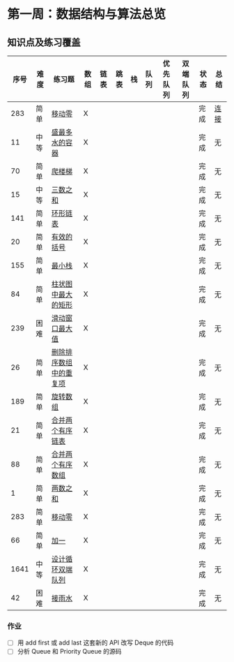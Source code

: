 # 第一周：数据结构与算法总览
## 知识点及练习覆盖
|序号|难度|练习题|数组|链表|跳表|栈|队列|优先队列|双端队列|状态|总结|
|---|---|---|---|---|---|---|---|---|---|---|---|
|283|简单|[移动零](https://leetcode-cn.com/problems/move-zeroes/)|X|||||||完成|[连接](./moveZeroes/NOTE.md)|
|11|中等|[盛最多水的容器](https://leetcode-cn.com/problems/container-with-most-water/)|X|||||||完成|无|
|70|简单|[爬楼梯](https://leetcode-cn.com/problems/climbing-stairs/)|X|||||||完成|无|
|15|中等|[三数之和](https://leetcode-cn.com/problems/3sum/)|X|||||||完成|无|
|141|简单|[环形链表](https://leetcode-cn.com/problems/linked-list-cycle/)|X|||||||完成|无|
|20|简单|[有效的括号](https://leetcode-cn.com/problems/valid-parentheses/)|X|||||||完成|无|
|155|简单|[最小栈](https://leetcode-cn.com/problems/min-stack/)|X|||||||完成|无|
|84|简单|[柱状图中最大的矩形](https://leetcode-cn.com/problems/largest-rectangle-in-histogram/)|X|||||||完成|无|
|239|困难|[滑动窗口最大值](https://leetcode-cn.com/problems/sliding-window-maximum/)|X|||||||完成|无|
|26|简单|[删除排序数组中的重复项](https://leetcode-cn.com/problems/remove-duplicates-from-sorted-array/)|X|||||||完成|无|
|189|简单|[旋转数组](https://leetcode-cn.com/problems/rotate-array/)|X|||||||完成|无|
|21|简单|[合并两个有序链表](https://leetcode-cn.com/problems/merge-two-sorted-lists/)|X|||||||完成|无|
|88|简单|[合并两个有序数组](https://leetcode-cn.com/problems/merge-sorted-array/)|X|||||||完成|无|
|1|简单|[两数之和](https://leetcode-cn.com/problems/two-sum/)|X|||||||完成|无|
|283|简单|[移动零](https://leetcode-cn.com/problems/move-zeroes/)|X|||||||完成|无|
|66|简单|[加一](https://leetcode-cn.com/problems/plus-one/)|X|||||||完成|无|
|1641|中等|[设计循环双端队列](https://leetcode.com/problems/design-circular-deque/)|X|||||||完成|无|
|42|困难|[接雨水](https://leetcode.com/problems/trapping-rain-water/)|X|||||||完成|无|
### 作业
- [ ] 用 add first 或 add last 这套新的 API 改写 Deque 的代码
- [ ] 分析 Queue 和 Priority Queue 的源码